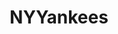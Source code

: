 ---
title: NYYankees
crosslinks:
- redsox
- yankees
- MLBStreams
- BankOnChase
- orioles
- '2013'
- '2017'
- hockey
- seinfeld
- grilledcheese
- rangers
- letsgofish
- OaklandAthletics
- Pay_Respects
- AteThePasta
- Dodgers
- Astros
- AskReddit
- todayilearned
---